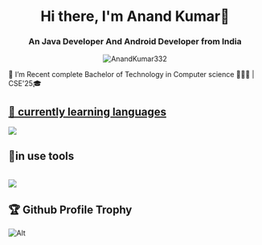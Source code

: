 

 <h1 align="center">
     Hi there, I'm Anand Kumar👋
 </h1>
 
 <h3 align="center">
     An Java Developer And Android Developer from India
 </h3>
 
 
<!-- this is profile view count -->
<p align="center">
    <img src="https://komarev.com/ghpvc/?username=AnandKumar332&label=Profile%20views&color=0e75b6&style=flat" alt="AnandKumar332" />
</p>

 🔭 I’m Recent complete Bachelor of Technology in Computer science 👨🏻‍💻 | CSE'25🎓


  <p align="center">
  <a href="https://skillicons.dev">
    <h2>
        🌱 currently learning languages 
    </h2>
   <a align="center">
      <img src="https://skillicons.dev/icons?i=kotlin,java,mysql&perline=4" />
   </a>
      <h2>
      🌱in use tools
      </h2> 
  <br>
  <img src="https://skillicons.dev/icons?i=git,github,figma,androidstudio,sqlite,firebase,vscode&perline=4" />
  </a>
  
  <a>
       <h2>
           🏆 Github Profile Trophy
       </h2>
    
   ![Alt](https://repobeats.axiom.co/api/embed/72135616a85f912a3ece25e764a12a71550fb3d2.svg "Repobeats analytics image")







<!--
- 👯 I’m looking to collaborate on ...
- 🤔 I’m looking for help with ...
- 💬 Ask me about ...
- 📫 How to reach me: ...
- 😄 Pronouns: ...
- ⚡ Fun fact: **i like poetry ✌🏻**
-->
